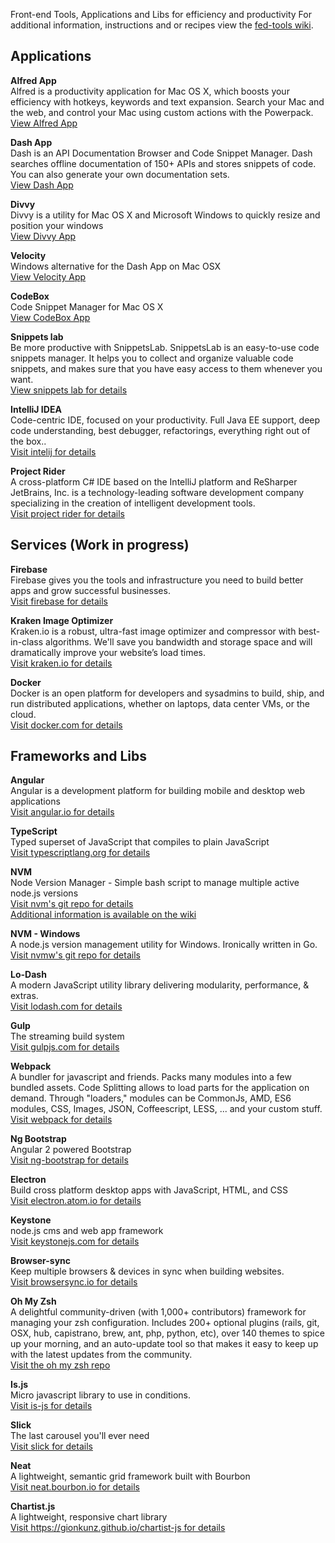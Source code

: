 Front-end Tools, Applications and Libs for efficiency and productivity
For additional information, instructions and or recipes view the [fed-tools wiki](https://github.com/jessepinuelas/frontend-tools/wiki).    


## Applications
**Alfred App**  
Alfred is a productivity application for Mac OS X, which boosts your efficiency with hotkeys, 
keywords and text expansion. Search your Mac and the web, and control your Mac using custom 
actions with the Powerpack.   
[View Alfred App](https://www.alfredapp.com/)   

**Dash App**  
Dash is an API Documentation Browser and Code Snippet Manager. Dash searches offline documentation
of 150+ APIs and stores snippets of code. You can also generate your own documentation sets.   
[View Dash App](https://kapeli.com/dash)  

**Divvy**  
Divvy is a utility for Mac OS X and Microsoft Windows to quickly resize and position your windows   
[View Divvy App](http://mizage.com/divvy/)  

**Velocity**  
Windows alternative for the Dash App on Mac OSX   
[View Velocity App](http://velocity.silverlakesoftware.com/)    

**CodeBox**  
Code Snippet Manager for Mac OS X   
[View CodeBox App](http://www.shpakovski.com/codebox/)  

**Snippets lab**  
Be more productive with SnippetsLab. SnippetsLab is an easy-to-use code snippets manager. It helps you to collect and organize valuable code snippets, and makes sure that you have easy access to them whenever you want.  
[View snippets lab for details](https://www.renfei.org/snippets-lab/)  

**IntelliJ IDEA**  
Code-centric IDE, focused on your productivity. Full Java EE support, deep code understanding, best debugger, refactorings, everything right out of the box..   
[Visit intelij for details](https://www.jetbrains.com/idea/)  

**Project Rider**  
A cross-platform C# IDE based on the IntelliJ platform and ReSharper
JetBrains, Inc. is a technology-leading software development company specializing in the creation 
of intelligent development tools.  
[Visit project rider for details](https://www.jetbrains.com/rider/)  


## Services (Work in progress)  
**Firebase**  
Firebase gives you the tools and infrastructure you need to build better apps and grow successful businesses.  
[Visit firebase for details](https://firebase.google.com/)  

**Kraken Image Optimizer**  
Kraken.io is a robust, ultra-fast image optimizer and compressor with best-in-class algorithms. 
We'll save you bandwidth and storage space and will dramatically improve your website’s load times.  
[Visit kraken.io for details](https://kraken.io/)  

**Docker**  
Docker is an open platform for developers and sysadmins to build, ship, and run distributed 
applications, whether on laptops, data center VMs, or the cloud.   
[Visit docker.com for details](https://www.docker.com/)  


## Frameworks and Libs
**Angular**  
Angular is a development platform for building mobile and desktop web applications  
[Visit angular.io for details](https://angular.io/)

**TypeScript**  
Typed superset of JavaScript that compiles to plain JavaScript  
[Visit typescriptlang.org for details](http://www.typescriptlang.org/)  

**NVM**  
Node Version Manager - Simple bash script to manage multiple active node.js versions  
[Visit nvm's git repo for details](https://github.com/creationix/nvm)  
[Additional information is available on the wiki](https://github.com/jessepinuelas/frontend-resources/wiki/Node-Version-Manager)
 
**NVM - Windows**  
A node.js version management utility for Windows. Ironically written in Go.   
[Visit nvmw's git repo for details](https://github.com/coreybutler/nvm-windows)  

**Lo-Dash**  
A modern JavaScript utility library delivering modularity, performance, & extras.  
[Visit lodash.com for details](https://lodash.com/)
 
**Gulp**  
The streaming build system  
[Visit gulpjs.com for details](http://gulpjs.com)  

**Webpack**  
A bundler for javascript and friends. Packs many modules into a few bundled assets. Code Splitting allows to load parts for the application on demand. Through "loaders," modules can be CommonJs, AMD, ES6 modules, CSS, Images, JSON, Coffeescript, LESS, ... and your custom stuff.  
[Visit webpack for details](https://webpack.github.io)

**Ng Bootstrap**  
Angular 2 powered Bootstrap  
[Visit ng-bootstrap for details](https://ng-bootstrap.github.io/#/home)
 
**Electron**  
Build cross platform desktop apps with JavaScript, HTML, and CSS  
[Visit electron.atom.io for details](http://electron.atom.io/)
 
**Keystone**  
node.js cms and web app framework  
[Visit keystonejs.com for details](http://keystonejs.com/)  
  
**Browser-sync**  
Keep multiple browsers & devices in sync when building websites.  
[Visit browsersync.io for details](http://browsersync.io)  
  
**Oh My Zsh**  
A delightful community-driven (with 1,000+ contributors) framework for managing your zsh configuration. Includes 200+ optional plugins (rails, git, OSX, hub, capistrano, brew, ant, php, python, etc), over 140 themes to spice up your morning, and an auto-update tool so that makes it easy to keep up with the latest updates from the community.  
[Visit the oh my zsh repo](https://github.com/robbyrussell/oh-my-zsh)  

**Is.js**  
Micro javascript library to use in conditions.  
[Visit is-js for details](http://is.js.org/)  

**Slick**  
The last carousel you'll ever need  
[Visit slick for details](http://kenwheeler.github.io/slick/)  

**Neat**  
A lightweight, semantic grid framework built with Bourbon  
[Visit neat.bourbon.io for details](http://neat.bourbon.io)  

**Chartist.js**  
A lightweight, responsive chart library  
[Visit https://gionkunz.github.io/chartist-js for details](https://gionkunz.github.io/chartist-js/)  